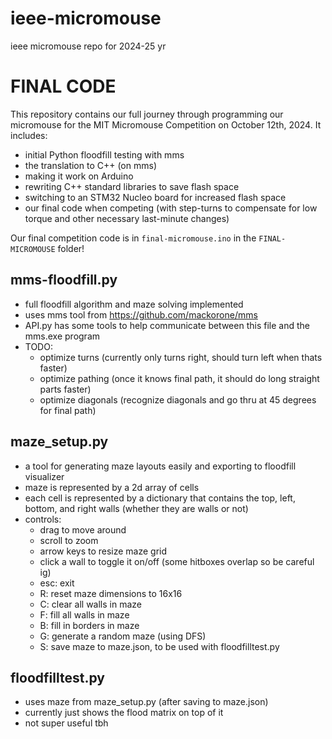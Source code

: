 # ieee-micromouse
ieee micromouse repo for 2024-25 yr

# FINAL CODE
This repository contains our full journey through programming our micromouse for the MIT Micromouse Competition on October 12th, 2024. It includes:
- initial Python floodfill testing with mms
- the translation to C++ (on mms)
- making it work on Arduino
- rewriting C++ standard libraries to save flash space
- switching to an STM32 Nucleo board for increased flash space
- our final code when competing (with step-turns to compensate for low torque and other necessary last-minute changes)

Our final competition code is in `final-micromouse.ino` in the `FINAL-MICROMOUSE` folder!


## mms-floodfill.py
- full floodfill algorithm and maze solving implemented
- uses mms tool from https://github.com/mackorone/mms
- API.py has some tools to help communicate between this file and the mms.exe program
- TODO:
	- optimize turns (currently only turns right, should turn left when thats faster)
	- optimize pathing (once it knows final path, it should do long straight parts faster)
	- optimize diagonals (recognize diagonals and go thru at 45 degrees for final path)

## maze_setup.py
- a tool for generating maze layouts easily and exporting to floodfill visualizer
- maze is represented by a 2d array of cells
- each cell is represented by a dictionary that contains the top, left, bottom, and right walls (whether they are walls or not)
- controls:
	- drag to move around
	- scroll to zoom
	- arrow keys to resize maze grid
	- click a wall to toggle it on/off (some hitboxes overlap so be careful ig)
	- esc: exit
	- R: reset maze dimensions to 16x16
	- C: clear all walls in maze
	- F: fill all walls in maze
	- B: fill in borders in maze
	- G: generate a random maze (using DFS)
	- S: save maze to maze.json, to be used with floodfilltest.py

## floodfilltest.py
- uses maze from maze_setup.py (after saving to maze.json)
- currently just shows the flood matrix on top of it
- not super useful tbh

